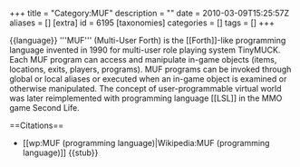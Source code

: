 +++
title = "Category:MUF"
description = ""
date = 2010-03-09T15:25:57Z
aliases = []
[extra]
id = 6195
[taxonomies]
categories = []
tags = []
+++

{{language}}
'''MUF''' (Multi-User Forth) is the [[Forth]]-like programming language invented in 1990 for multi-user role playing system TinyMUCK. Each MUF program can access and manipulate in-game objects (items, locations, exits, players, programs). MUF programs can be invoked through global or local aliases or executed when an in-game object is examined or otherwise manipulated. The concept of user-programmable virtual world was later reimplemented with programming language [[LSL]] in the MMO game Second Life.

==Citations==
* [[wp:MUF (programming language)|Wikipedia:MUF (programming language)]]
{{stub}}
